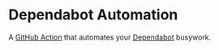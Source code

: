# Dependabot Automation

A [GitHub Action] that automates your [Dependabot] busywork.

[github action]: https://docs.github.com/actions
[dependabot]: https://github.com/dependabot
